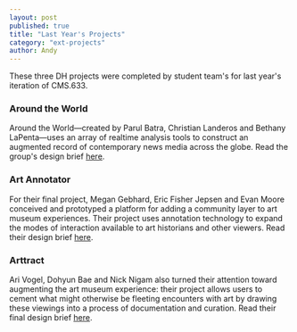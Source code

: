```yaml
---
layout: post
published: true
title: "Last Year's Projects"
category: "ext-projects"
author: Andy
---
```


These three DH projects were completed by student team's for last year's iteration of CMS.633.

### Around the World
Around the World—created by Parul Batra, Christian Landeros and Bethany LaPenta—uses an array of realtime analysis tools to construct an augmented record of contemporary news media across the globe. Read the group's design brief [here](/assets/Around_The_World.pdf).

### Art Annotator
For their final project, Megan Gebhard, Eric Fisher Jepsen and Evan Moore conceived and prototyped a platform for adding a community layer to art museum experiences. Their project uses annotation technology to expand the modes of interaction available to art historians and other viewers. Read their design brief [here](/assets/Art_Annotator.pdf).

### Arttract
Ari Vogel, Dohyun Bae and Nick Nigam also turned their attention toward augmenting the art museum experience: their project allows users to cement what might otherwise be fleeting encounters with art by drawing these viewings into a process of documentation and curation. Read their final design brief [here](/assets/Arttract.pdf).